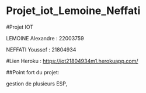 # Projet_iot_Lemoine_Neffati

#Projet IOT


LEMOINE Alexandre : 22003759

NEFFATI Youssef : 21804934

#Lien Heroku :
https://iot21804934m1.herokuapp.com/

##Point fort du projet:

gestion de plusieurs ESP,
